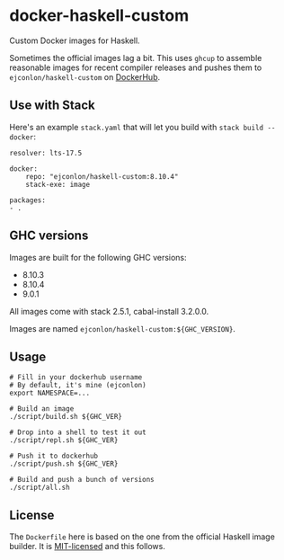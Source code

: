 # docker-haskell-custom

Custom Docker images for Haskell.

Sometimes the official images lag a bit. This uses `ghcup` to assemble reasonable images for recent compiler releases and pushes them to `ejconlon/haskell-custom` on [DockerHub](https://hub.docker.com/repository/docker/ejconlon/haskell-custom).

## Use with Stack

Here's an example `stack.yaml` that will let you build with `stack build --docker`:

    resolver: lts-17.5

    docker:
        repo: "ejconlon/haskell-custom:8.10.4"
        stack-exe: image

    packages:
    - .

## GHC versions

Images are built for the following GHC versions:

* 8.10.3
* 8.10.4
* 9.0.1

All images come with stack 2.5.1, cabal-install 3.2.0.0.

Images are named `ejconlon/haskell-custom:${GHC_VERSION}`.

## Usage

    # Fill in your dockerhub username
    # By default, it's mine (ejconlon)
    export NAMESPACE=...

    # Build an image
    ./script/build.sh ${GHC_VER}

    # Drop into a shell to test it out
    ./script/repl.sh ${GHC_VER}

    # Push it to dockerhub
    ./script/push.sh ${GHC_VER}

    # Build and push a bunch of versions
    ./script/all.sh

## License

The `Dockerfile` here is based on the one from the official Haskell image builder. It is [MIT-licensed](https://github.com/haskell/docker-haskell/blob/master/LICENSE) and this follows.
